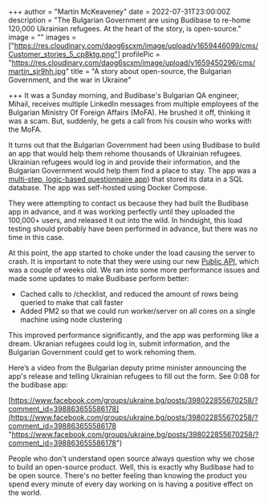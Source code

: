 +++
author = "Martin McKeaveney"
date = 2022-07-31T23:00:00Z
description = "The Bulgarian Government are using Budibase to re-home 120,000 Ukrainian refugees. At the heart of the story, is open-source."
image = ""
images = ["https://res.cloudinary.com/daog6scxm/image/upload/v1659446099/cms/Customer_stories_5_cp8ktg.png"]
profilePic = "https://res.cloudinary.com/daog6scxm/image/upload/v1659450296/cms/martin_sjr9hh.jpg"
title = "A story about open-source, the Bulgarian Government, and the war in Ukraine"

+++
It was a Sunday morning, and Budibase's Bulgarian QA engineer, Mihail, receives multiple LinkedIn messages from multiple employees of the Bulgarian Ministry Of Foreign Affairs (MoFA). He brushed it off, thinking it was a scam. But, suddenly, he gets a call from his cousin who works with the MoFA.

It turns out that the Bulgarian Government had been using Budibase to build an app that would help them rehome thousands of Ukrainian refugees. Ukrainian refugees would log in and provide their information, and the Bulgarian Government would help them find a place to stay.  The app was a [multi-step, logic-based questionnaire app](https://survey.ukraine.gov.bg/builder/auth/login)) that stored its data in a SQL database. The app was self-hosted using Docker Compose.

They were attempting to contact us because they had built the Budibase app in advance, and it was working perfectly until they uploaded the 100,000+ users, and released it out into the wild. In hindsight, this load testing should probably have been performed in advance, but there was no time in this case.

At this point, the app started to choke under the load causing the server to crash. It is important to note that they were using our new [Public API](https://docs.budibase.com/docs/public-api "public api"), which was a couple of weeks old. We ran into some more performance issues and made some updates to make Budibase perform better:

* Cached calls to /checklist, and reduced the amount of rows being queried to make that call faster
* Added PM2 so that we could run worker/server on all cores on a single machine using node clustering

This improved performance significantly, and the app was performing like a dream. Ukranian refugees could log in, submit information, and the Bulgarian Government could get to work rehoming them. 

Here’s a video from the Bulgarian deputy prime minister announcing the app's release and telling Ukrainian refugees to fill out the form. See 0:08 for the budibase app:

[https://www.facebook.com/groups/ukraine.bg/posts/398022855670258/?comment_id=398863655586178](https://www.facebook.com/groups/ukraine.bg/posts/398022855670258/?comment_id=398863655586178 "https://www.facebook.com/groups/ukraine.bg/posts/398022855670258/?comment_id=398863655586178")

People who don't understand open source always question why we chose to build an open-source product. Well, this is exactly why Budibase had to be open source. There's no better feeling than knowing the product you spend every minute of every day working on is having a positive effect on the world.